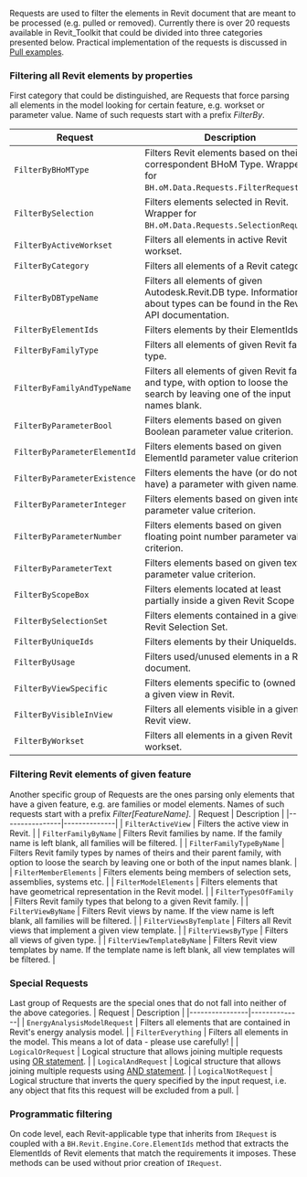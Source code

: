 Requests are used to filter the elements in Revit document that are meant to be processed (e.g. pulled or removed). Currently there is over 20 requests available in Revit_Toolkit that could be divided into three categories presented below. Practical implementation of the requests is discussed in [Pull examples](Pull-examples).

### Filtering all Revit elements by properties
First category that could be distinguished, are Requests that force parsing all elements in the model looking for certain feature, e.g. workset or parameter value. Name of such requests start with a prefix _FilterBy_.

| Request | Description |
|----------------|--------------|
| `FilterByBHoMType` | Filters Revit elements based on their correspondent BHoM Type. Wrapper for `BH.oM.Data.Requests.FilterRequest`. |
| `FilterBySelection` | Filters elements selected in Revit. Wrapper for `BH.oM.Data.Requests.SelectionRequest`. |
| `FilterByActiveWorkset` | Filters all elements in active Revit workset. |
| `FilterByCategory` | Filters all elements of a Revit category. |
| `FilterByDBTypeName` | Filters all elements of given Autodesk.Revit.DB type. Information about types can be found in the Revit API documentation. |
| `FilterByElementIds` | Filters elements by their ElementIds. |
| `FilterByFamilyType` | Filters all elements of given Revit family type. |
| `FilterByFamilyAndTypeName` | Filters all elements of given Revit family and type, with option to loose the search by leaving one of the input names blank. |
| `FilterByParameterBool` | Filters elements based on given Boolean parameter value criterion. |
| `FilterByParameterElementId` | Filters elements based on given ElementId parameter value criterion." |
| `FilterByParameterExistence` | Filters elements the have (or do not have) a parameter with given name. |
| `FilterByParameterInteger` | Filters elements based on given integer parameter value criterion. |
| `FilterByParameterNumber` | Filters elements based on given floating point number parameter value criterion. |
| `FilterByParameterText` | Filters elements based on given text parameter value criterion. |
| `FilterByScopeBox` | Filters elements located at least partially inside a given Revit Scope Box. |
| `FilterBySelectionSet` | Filters elements contained in a given Revit Selection Set. |
| `FilterByUniqueIds` | Filters elements by their UniqueIds. |
| `FilterByUsage` | Filters used/unused elements in a Revit document. |
| `FilterByViewSpecific` | Filters elements specific to (owned by) a given view in Revit. |
| `FilterByVisibleInView` | Filters all elements visible in a given Revit view. |
| `FilterByWorkset` | Filters all elements in a given Revit workset. |

### Filtering Revit elements of given feature
Another specific group of Requests are the ones parsing only elements that have a given feature, e.g. are families or model elements. Names of such requests start with a prefix _Filter[FeatureName]_.
| Request | Description |
|----------------|--------------|
| `FilterActiveView` | Filters the active view in Revit. |
| `FilterFamilyByName` | Filters Revit families by name. If the family name is left blank, all families will be filtered. |
| `FilterFamilyTypeByName` | Filters Revit family types by names of theirs and their parent family, with option to loose the search by leaving one or both of the input names blank. |
| `FilterMemberElements` | Filters elements being members of selection sets, assemblies, systems etc. |
| `FilterModelElements` | Filters elements that have geometrical representation in the Revit model. |
| `FilterTypesOfFamily` | Filters Revit family types that belong to a given Revit family. |
| `FilterViewByName` | Filters Revit views by name. If the view name is left blank, all families will be filtered. |
| `FilterViewsByTemplate` | Filters all Revit views that implement a given view template. |
| `FilterViewsByType` | Filters all views of given type. |
| `FilterViewTemplateByName` | Filters Revit view templates by name. If the template name is left blank, all view templates will be filtered. |

### Special Requests
Last group of Requests are the special ones that do not fall into neither of the above categories.
| Request | Description |
|----------------|--------------|
| `EnergyAnalysisModelRequest` | Filters all elements that are contained in Revit's energy analysis model. |
| `FilterEverything` | Filters all elements in the model. This means a lot of data - please use carefully! |
| `LogicalOrRequest` | Logical structure that allows joining multiple requests using [OR statement](https://en.wikipedia.org/wiki/OR_gate). |
| `LogicalAndRequest` | Logical structure that allows joining multiple requests using [AND statement](https://en.wikipedia.org/wiki/AND_gate). |
| `LogicalNotRequest` | Logical structure that inverts the query specified by the input request, i.e. any object that fits this request will be excluded from a pull. |

### Programmatic filtering
On code level, each Revit-applicable type that inherits from `IRequest` is coupled with a `BH.Revit.Engine.Core.ElementIds` method that extracts the ElementIds of Revit elements that match the requirements it imposes. These methods can be used without prior creation of `IRequest`.